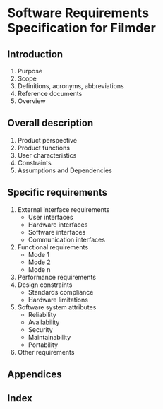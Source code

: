 # Software Requirements Specification for Filmder

## Introduction
1. Purpose 
2. Scope
3. Definitions, acronyms, abbreviations
4. Reference documents
5. Overview

## Overall description
1. Product perspective 
2. Product functions
3. User characteristics
4. Constraints
5. Assumptions and Dependencies

## Specific requirements 
1. External interface requirements
    * User interfaces
    * Hardware interfaces
    * Software interfaces 
    * Communication interfaces
2. Functional requirements
    * Mode 1
    * Mode 2
    * Mode n
3. Performance requirements
4. Design constraints
    * Standards compliance
    * Hardware limitations
5. Software system attributes
    * Reliability
    * Availability 
    * Security
    * Maintainability
    * Portability
6. Other requirements

## Appendices

## Index